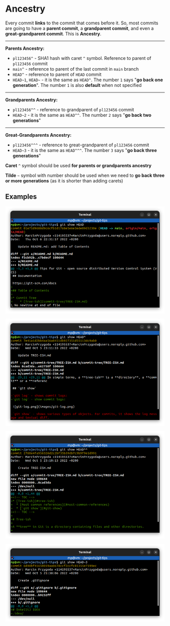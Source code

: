 # Ancestry

Every commit **links** to the commit that comes before it. So, most commits are going to have a **parent commit**, a **grandparent commit**, and even a **great-grandparent commit**. This is **Ancestry**.

---
**Parents Ancestry:**
* `pl123456^` - SHA1 hash with caret `^` symbol. Reference to parent of `pl123456` commit
* `main^` - reference to parent of the last commit in `main` branch
* `HEAD^` - reference to parent of `HEAD` commit
* `HEAD~1`, `HEAD~` - it is the same as `HEAD^`. The number `1` says "**go back one generation**". The number `1` is also **default** when not specified

---
**Grandparents Ancestry:**
* `pl123456^^` - reference to grandparent of `pl123456` commit
* `HEAD~2` - it is the same as `HEAD^^`. The number `2` says "**go back two generations**"

---
**Great-Grandparents Ancestry:**
* `pl123456^^^` - reference to great-grandparent of `pl123456` commit
* `HEAD~3` - it is the same as `HEAD^^^`. The number `3` says "**go back three generations**"

**Caret** `^` symbol should be used **for parents or grandparents ancestry**

**Tilde** `~` symbol with number should be used when we need to **go back three or more generations** (as it is shorter than adding carets)

## Examples

![](images/ancestry-child.png)

![](images/ancestry-parent.png)

![](images/ancestry-grandparent.png)

![](images/ancestry-great-grandparent.png)